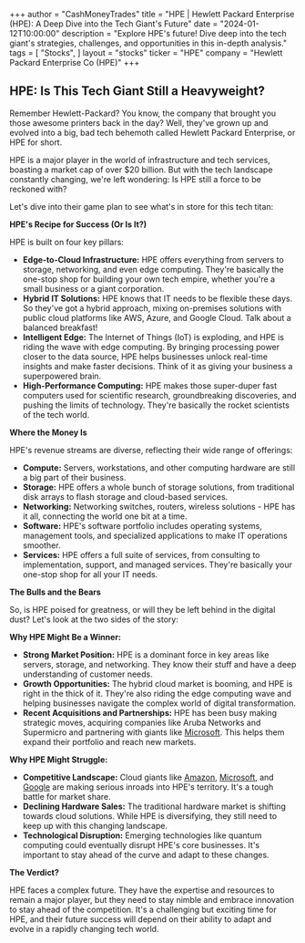 +++
author = "CashMoneyTrades"
title = "HPE |  Hewlett Packard Enterprise (HPE): A Deep Dive into the Tech Giant's Future"
date = "2024-01-12T10:00:00"
description = "Explore HPE's future! Dive deep into the tech giant's strategies, challenges, and opportunities in this in-depth analysis."
tags = [
"Stocks",
]
layout = "stocks"
ticker = "HPE"
company = "Hewlett Packard Enterprise Co (HPE)"
+++
        


## HPE: Is This Tech Giant Still a Heavyweight?

Remember Hewlett-Packard? You know, the company that brought you those awesome printers back in the day? Well, they've grown up and evolved into a big, bad tech behemoth called Hewlett Packard Enterprise, or HPE for short. 

HPE is a major player in the world of infrastructure and tech services, boasting a market cap of over $20 billion. But with the tech landscape constantly changing, we're left wondering: Is HPE still a force to be reckoned with? 

Let's dive into their game plan to see what's in store for this tech titan:

**HPE's Recipe for Success (Or Is It?)**

HPE is built on four key pillars:

* **Edge-to-Cloud Infrastructure:** HPE offers everything from servers to storage, networking, and even edge computing. They're basically the one-stop shop for building your own tech empire, whether you're a small business or a giant corporation.
* **Hybrid IT Solutions:** HPE knows that IT needs to be flexible these days. So they've got a hybrid approach, mixing on-premises solutions with public cloud platforms like AWS, Azure, and Google Cloud. Talk about a balanced breakfast!
* **Intelligent Edge:** The Internet of Things (IoT) is exploding, and HPE is riding the wave with edge computing. By bringing processing power closer to the data source, HPE helps businesses unlock real-time insights and make faster decisions. Think of it as giving your business a superpowered brain.
* **High-Performance Computing:** HPE makes those super-duper fast computers used for scientific research, groundbreaking discoveries, and pushing the limits of technology. They're basically the rocket scientists of the tech world.

**Where the Money Is**

HPE's revenue streams are diverse, reflecting their wide range of offerings:

* **Compute:** Servers, workstations, and other computing hardware are still a big part of their business. 
* **Storage:** HPE offers a whole bunch of storage solutions, from traditional disk arrays to flash storage and cloud-based services.
* **Networking:** Networking switches, routers, wireless solutions - HPE has it all, connecting the world one bit at a time.
* **Software:** HPE's software portfolio includes operating systems, management tools, and specialized applications to make IT operations smoother.
* **Services:** HPE offers a full suite of services, from consulting to implementation, support, and managed services. They're basically your one-stop shop for all your IT needs.

**The Bulls and the Bears**

So, is HPE poised for greatness, or will they be left behind in the digital dust? Let's look at the two sides of the story:

**Why HPE Might Be a Winner:**

* **Strong Market Position:** HPE is a dominant force in key areas like servers, storage, and networking. They know their stuff and have a deep understanding of customer needs.
* **Growth Opportunities:** The hybrid cloud market is booming, and HPE is right in the thick of it. They're also riding the edge computing wave and helping businesses navigate the complex world of digital transformation.
* **Recent Acquisitions and Partnerships:** HPE has been busy making strategic moves, acquiring companies like Aruba Networks and Supermicro and partnering with giants like [Microsoft](/stocks/msft/). This helps them expand their portfolio and reach new markets.

**Why HPE Might Struggle:**

* **Competitive Landscape:** Cloud giants like [Amazon](/stocks/amzn/), [Microsoft](/stocks/msft/), and [Google](/stocks/goog/) are making serious inroads into HPE's territory. It's a tough battle for market share.
* **Declining Hardware Sales:** The traditional hardware market is shifting towards cloud solutions. While HPE is diversifying, they still need to keep up with this changing landscape.
* **Technological Disruption:** Emerging technologies like quantum computing could eventually disrupt HPE's core businesses. It's important to stay ahead of the curve and adapt to these changes.

**The Verdict?**

HPE faces a complex future. They have the expertise and resources to remain a major player, but they need to stay nimble and embrace innovation to stay ahead of the competition. It's a challenging but exciting time for HPE, and their future success will depend on their ability to adapt and evolve in a rapidly changing tech world. 

        